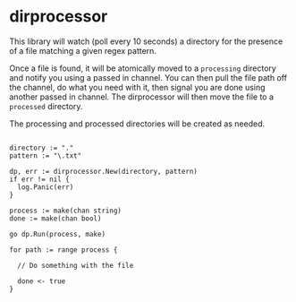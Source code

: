 dirprocessor
============

This library will watch (poll every 10 seconds) a directory for the presence of a file matching a given regex pattern.

Once a file is found, it will be atomically moved to a `processing` directory and notify you using a passed in channel.
You can then pull the file path off the channel, do what you need with it, then signal you are done using another 
passed in channel. The dirprocessor will then move the file to a `processed` directory.

The processing and processed directories will be created as needed.

```golang

directory := "."
pattern := "\.txt"

dp, err := dirprocessor.New(directory, pattern)
if err != nil {
  log.Panic(err)
}

process := make(chan string)
done := make(chan bool)

go dp.Run(process, make)

for path := range process {

  // Do something with the file

  done <- true
}

```

